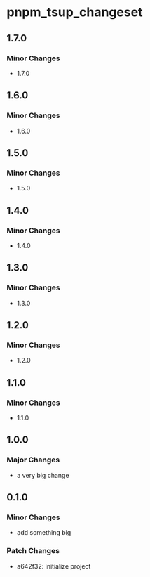 # pnpm_tsup_changeset

## 1.7.0

### Minor Changes

- 1.7.0

## 1.6.0

### Minor Changes

- 1.6.0

## 1.5.0

### Minor Changes

- 1.5.0

## 1.4.0

### Minor Changes

- 1.4.0

## 1.3.0

### Minor Changes

- 1.3.0

## 1.2.0

### Minor Changes

- 1.2.0

## 1.1.0

### Minor Changes

- 1.1.0

## 1.0.0

### Major Changes

- a very big change

## 0.1.0

### Minor Changes

- add something big

### Patch Changes

- a642f32: initialize project
